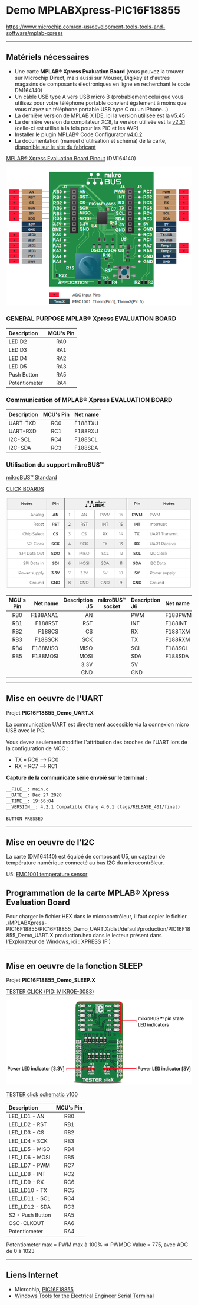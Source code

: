 # Demo MPLABXpress-PIC16F18855

https://www.microchip.com/en-us/development-tools-tools-and-software/mplab-xpress

---

## Matériels nécessaires

* Une carte **MPLAB® Xpress Evaluation Board** (vous pouvez la trouver sur Microchip Direct, mais aussi sur Mouser, Digikey et d'autres magasins de composants électroniques en ligne en recherchant le code DM164140)
* Un câble USB type A vers USB micro B (probablement celui que vous utilisez pour votre téléphone portable convient également à moins que vous n'ayez un téléphone portable USB type C ou un iPhone...)
* La dernière version de MPLAB X IDE, ici la version utilisée est la [v5.45](https://www.microchip.com/mplab/mplab-x-ide)
* La dernière version du compilateur XC8, la version utilisée est la [v2.31](https://www.microchip.com/en-us/development-tools-tools-and-software/mplab-xc-compilers#MPLAB%20XC%20Compiler%20Choices) (celle-ci est utilisé à la fois pour les PIC et les AVR)
* Installer le plugin MPLAB® Code Configurator [v4.0.2](https://www.microchip.com/mplab/mplab-code-configurator)
* La documentation (manuel d'utilisation et schéma) de la carte, [disponible sur le site du fabricant](https://www.microchip.com/DevelopmentTools/ProductDetails/PartNO/DM164140)

[MPLAB® Xpress Evaluation Board Pinout](https://ww1.microchip.com/downloads/en/DeviceDoc/30010190A.pdf) (DM164140)

![mplab-xpress-evaluation-board-pinout](images/mplab-xpress-evaluation-board-pinout.png)

### GENERAL PURPOSE MPLAB® Xpress EVALUATION BOARD

| Description   | MCU's Pin |
| :------------ | :-------: |
| LED D2        |    RA0    |
| LED D3        |    RA1    |
| LED D4        |    RA2    |
| LED D5        |    RA3    |
| Push Button   |    RA5    |
| Potentiometer |    RA4    |

### Communication of MPLAB® Xpress EVALUATION BOARD

| Description | MCU's Pin | Net name |
| :---------- | :-------: | :------- |
| UART-TXD    |    RC0    | F188TXU  |
| UART-RXD    |    RC1    | F188RXU  |
| I2C-SCL     |    RC4    | F188SCL  |
| I2C-SDA     |    RC3    | F188SDA  |

### Utilisation du support mikroBUS™

[mikroBUS™ Standard](https://www.mikroe.com/mikrobus)

[CLICK BOARDS](https://www.mikroe.com/click)

![PINOUT DIAGRAM](images/mikrobus-pinout-diagram.png)

| MCU's Pin | Net name | Description J5 | mikroBUS™ socket | Description J6 | Net name | MCU's Pin |
| :-------: | -------: | -------------: | :--------------: | :------------- | :------- | :-------: |
|    RB0    | F188ANA1 |             AN |                  | PWM            | F188PWM  |    RC7    |
|    RB1    |  F188RST |            RST |                  | INT            | F188INT  |    RC2    |
|    RB2    |   F188CS |             CS |                  | RX             | F188TXM  |    RC6    |
|    RB3    |  F188SCK |            SCK |                  | TX             | F188RXM  |    RC5    |
|    RB4    | F188MISO |           MISO |                  | SCL            | F188SCL  |    RC4    |
|    RB5    | F188MOSI |           MOSI |                  | SDA            | F188SDA  |    RC3    |
|           |          |           3.3V |                  | 5V             |          |           |
|           |          |            GND |                  | GND            |          |           |

---

## Mise en oeuvre de l'UART

Projet **PIC16F18855_Demo_UART.X**

La communication UART est directement accessible via la connexion micro USB avec le PC.

Vous devez seulement modifier l'attribution des broches de l'UART lors de la configuration de MCC :

* TX = RC6 --> RC0
* RX = RC7 --> RC1

**Capture de la communicate série envoié sur le terminal :**

```Serial terminal
__FILE__: main.c
__DATE__: Dec 27 2020
__TIME__: 19:56:04
__VERSION__: 4.2.1 Compatible Clang 4.0.1 (tags/RELEASE_401/final)

BUTTON PRESSED

```

---

## Mise en oeuvre de l'I2C

La carte (DM164140) est équipé de composant U5, un capteur de température numérique connecté au bus I2C du microcontrôleur.

U5: [EMC1001 temperature sensor](https://www.microchip.com/wwwproducts/en/EMC1001)  

## Programmation de la carte MPLAB® Xpress Evaluation Board

Pour charger le fichier HEX dans le microcontrôleur, il faut copier le fichier ./MPLABXpress-PIC16F18855/PIC16F18855_Demo_UART.X/dist/default/production/PIC16F18855_Demo_UART.X.production.hex
dans le lecteur présent dans l'Explorateur de Windows, ici : XPRESS (F:)

---

## Mise en oeuvre de la fonction SLEEP

Projet **PIC16F18855_Demo_SLEEP.X**

[TESTER CLICK (PID: MIKROE-3083)]([images/mikroe-3083-tester-click.png](https://www.mikroe.com/tester-click))

![TESTER CLICK (PID: MIKROE-3083)](images/mikroe-3083-tester-click.png)

[TESTER click schematic v100](https://download.mikroe.com/documents/add-on-boards/click/tester/tester-click-schematic-v100.pdf)

| Description      | MCU's Pin |
| :--------------- | :-------: |
| LED_LD1  - AN    |    RB0    |
| LED_LD2  - RST   |    RB1    |
| LED_LD3  - CS    |    RB2    |
| LED_LD4  - SCK   |    RB3    |
| LED_LD5  - MISO  |    RB4    |
| LED_LD6  - MOSI  |    RB5    |
| LED_LD7  - PWM   |    RC7    |
| LED_LD8  - INT   |    RC2    |
| LED_LD9  - RX    |    RC6    |
| LED_LD10 - TX    |    RC5    |
| LED_LD11 - SCL   |    RC4    |
| LED_LD12 - SDA   |    RC3    |
| S2 - Push Button |    RA5    |
| OSC-CLKOUT       |    RA6    |
| Potentiometer    |    RA4    |

Potentiometer max = PWM max à 100% => PWMDC Value = 775, avec ADC de 0 à 1023

---

## Liens Internet

* Microchip, [PIC16F18855](https://www.microchip.com/wwwproducts/en/PIC16F18855)
* [Windows Tools for the Electrical Engineer  Serial Terminal](https://learn.adafruit.com/windows-tools-for-the-electrical-engineer/serial-terminal)
